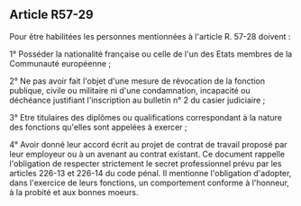 Article R57-29
----
Pour être habilitées les personnes mentionnées à l'article R. 57-28 doivent :

1° Posséder la nationalité française ou celle de l'un des Etats membres de la
Communauté européenne ;

2° Ne pas avoir fait l'objet d'une mesure de révocation de la fonction publique,
civile ou militaire ni d'une condamnation, incapacité ou déchéance justifiant
l'inscription au bulletin n° 2 du casier judiciaire ;

3° Etre titulaires des diplômes ou qualifications correspondant à la nature des
fonctions qu'elles sont appelées à exercer ;

4° Avoir donné leur accord écrit au projet de contrat de travail proposé par
leur employeur ou à un avenant au contrat existant. Ce document rappelle
l'obligation de respecter strictement le secret professionnel prévu par les
articles 226-13 et 226-14 du code pénal. Il mentionne l'obligation d'adopter,
dans l'exercice de leurs fonctions, un comportement conforme à l'honneur, à la
probité et aux bonnes moeurs.
